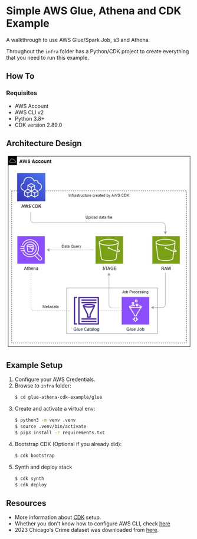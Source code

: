 # Simple AWS Glue, Athena and CDK Example

A walkthrough to use AWS Glue/Spark Job, s3 and Athena.

Throughout the  `infra` folder has a Python/CDK project to create everything that you need to run this example.

## How To

### Requisites

* AWS Account
* AWS CLI v2
* Python 3.8+
* CDK version 2.89.0

## Architecture Design

![design](assets\design\glue-athena-example-design.jpg?raw=true)

## Example Setup

1. Configure your AWS Credentials. 
2. Browse to `infra` folder:
    ```bash
    $ cd glue-athena-cdk-example/glue 
    ```
3. Create and activate a virtual env:
    ```bash
    $ python3 -m venv .venv
    $ source .venv/bin/activate
    $ pip3 install -r requirements.txt
    ```
4. Bootstrap CDK (Optional if you already did):
    ```bash
    $ cdk bootstrap
    ```
5. Synth and deploy stack
    ```bash
    $ cdk synth
    $ cdk deploy
    ```

## Resources

* More information about [CDK](https://docs.aws.amazon.com/cdk/v2/guide/getting_started.html) setup.
* Whether you don't know how to configure AWS CLI, check [here](https://docs.aws.amazon.com/cli/latest/userguide/cli-chap-configure.html)
* 2023 Chicago's Crime dataset was downloaded from [here](https://data.cityofchicago.org/Public-Safety/Crimes-2023/xguy-4ndq).